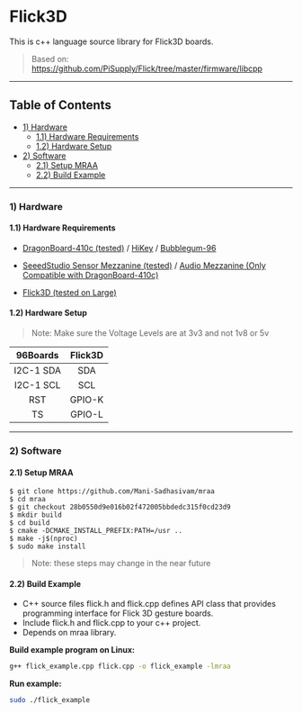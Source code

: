 # Flick3D

This is c++ language source library for Flick3D boards.

> Based on: https://github.com/PiSupply/Flick/tree/master/firmware/libcpp

***

## Table of Contents

- [1) Hardware](#1-hardware)
   - [1.1) Hardware Requirements](#11-hardware-requirements)
   - [1.2) Hardware Setup](#11-hardware-setup)
- [2) Software](#2-software)
   - [2.1) Setup MRAA](#21-setup-mraa)
   - [2.2) Build Example](#22-build-example)

***

### 1) Hardware

#### 1.1) Hardware Requirements

- [DragonBoard-410c (tested)](https://www.96boards.org/product/dragonboard410c/) / [HiKey](http://www.96boards.org/product/hikey/) / [Bubblegum-96](http://www.96boards.org/product/bubblegum-96/)

- [SeeedStudio Sensor Mezzanine (tested)](https://www.96boards.org/product/sensors-mezzanine/) / [Audio Mezzanine (Only Compatible with DragonBoard-410c)](https://www.96boards.org/product/audio-mezzanine/)

- [Flick3D (tested on Large)](https://uk.pi-supply.com/products/flick-large-standalone-3d-tracking-gesture-breakout)

#### 1.2) Hardware Setup

> Note: Make sure the Voltage Levels are at 3v3 and not 1v8 or 5v

| 96Boards  | Flick3D |
|:---------:|:-------:|
| I2C-1 SDA | SDA     |
| I2C-1 SCL | SCL     |
| RST       | GPIO-K  |
| TS        | GPIO-L  |

***

### 2) Software

#### 2.1) Setup MRAA

```
$ git clone https://github.com/Mani-Sadhasivam/mraa
$ cd mraa
$ git checkout 28b0550d9e016b02f472005bbdedc315f0cd23d9
$ mkdir build
$ cd build
$ cmake -DCMAKE_INSTALL_PREFIX:PATH=/usr ..
$ make -j$(nproc)
$ sudo make install
```
> Note: these steps may change in the near future

#### 2.2) Build Example
- C++ source files flick.h and flick.cpp defines API class that provides programming interface for Flick 3D gesture boards.
- Include flick.h and flick.cpp to your c++ project.
- Depends on mraa library.

**Build example program on Linux:**
```bash
g++ flick_example.cpp flick.cpp -o flick_example -lmraa

```

**Run example:**
```bash
sudo ./flick_example
```
